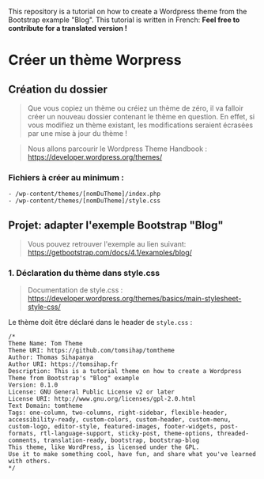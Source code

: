 This repository is a tutorial on how to create a Wordpress theme from the Bootstrap example "Blog".
This tutorial is written in French: **Feel free to contribute for a translated version !**

# Créer un thème Worpress

## Création du dossier

> Que vous copiez un thème ou créiez un thème de zéro, il va falloir créer un nouveau dossier contenant le thème en question. En effet, si vous modifiez un thème existant, les modifications seraient écrasées par une mise à jour du thème !

> Nous allons parcourir le Wordpress Theme Handbook : https://developer.wordpress.org/themes/

### Fichiers à créer au minimum :
```
- /wp-content/themes/[nomDuTheme]/index.php
- /wp-content/themes/[nomDuTheme]/style.css
```

## Projet: adapter l'exemple Bootstrap "Blog"

> Vous pouvez retrouver l'exemple au lien suivant: https://getbootstrap.com/docs/4.1/examples/blog/

### 1. Déclaration du thème dans style.css
> Documentation de style.css : https://developer.wordpress.org/themes/basics/main-stylesheet-style-css/

Le thème doit être déclaré dans le header de `style.css` :
```
/*
Theme Name: Tom Theme
Theme URI: https://github.com/tomsihap/tomtheme
Author: Thomas Sihapanya
Author URI: https://tomsihap.fr
Description: This is a tutorial theme on how to create a Wordpress Theme from Bootstrap's "Blog" example
Version: 0.1.0
License: GNU General Public License v2 or later
License URI: http://www.gnu.org/licenses/gpl-2.0.html
Text Domain: tomtheme
Tags: one-column, two-columns, right-sidebar, flexible-header, accessibility-ready, custom-colors, custom-header, custom-menu, custom-logo, editor-style, featured-images, footer-widgets, post-formats, rtl-language-support, sticky-post, theme-options, threaded-comments, translation-ready, bootstrap, bootstrap-blog
This theme, like WordPress, is licensed under the GPL.
Use it to make something cool, have fun, and share what you've learned with others.
*/
```